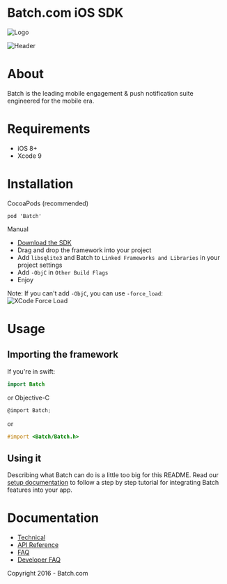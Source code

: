 Batch.com iOS SDK
==================

![Logo](http://batch-doc.s3.amazonaws.com/logo_batch_192.gif)

![Header](http://batch-doc.s3.amazonaws.com/General/BatchHeader.png)

# About

Batch is the leading mobile engagement & push notification suite engineered for the mobile era.

# Requirements
 - iOS 8+
 - Xcode 9

# Installation
CocoaPods (recommended)

```
pod 'Batch'
```

Manual  
 - [Download the SDK](https://batch.com/download/ios)
 - Drag and drop the framework into your project
 - Add `libsqlite3` and Batch to `Linked Frameworks and Libraries` in your project settings
 - Add `-ObjC` in `Other Build Flags`
 - Enjoy

Note: If you can't add `-ObjC`, you can use `-force_load`:  
![XCode Force Load](https://batch-doc.s3.amazonaws.com/GettingStarted/iOS/ios_force_load.png)

# Usage

## Importing the framework
If you're in swift:
```swift
import Batch
```

or Objective-C

```Objective-C
@import Batch;
```

or
```Objective-C
#import <Batch/Batch.h>
```

## Using it
Describing what Batch can do is a little too big for this README.
Read our [setup documentation](https://batch.com/doc/ios/sdk-integration/initial-setup.html) to follow a step by step tutorial for integrating Batch features into your app.

# Documentation

 - [Technical](https://batch.com/doc)
 - [API Reference](https://batch.com/ios-api-reference/index.html)
 - [FAQ](https://batch.com/doc/faq/general.html)
 - [Developer FAQ](https://batch.com/developers)

Copyright 2016 - Batch.com

